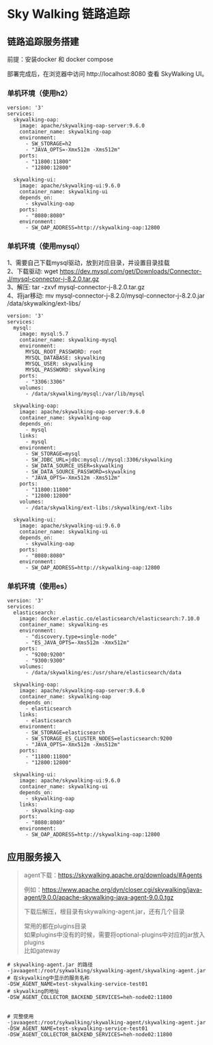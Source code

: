 # Sky Walking 链路追踪

## 链路追踪服务搭建
前提：安装docker 和 docker compose

部署完成后，在浏览器中访问 http://localhost:8080 查看 SkyWalking UI。

### 单机环境（使用h2）
``` 
version: '3'
services:
  skywalking-oap:
    image: apache/skywalking-oap-server:9.6.0
    container_name: skywalking-oap
    environment:
      - SW_STORAGE=h2
      - "JAVA_OPTS=-Xmx512m -Xms512m"
    ports:
      - "11800:11800"
      - "12800:12800"

  skywalking-ui:
    image: apache/skywalking-ui:9.6.0
    container_name: skywalking-ui
    depends_on:
      - skywalking-oap
    ports:
      - "8080:8080"
    environment:
      - SW_OAP_ADDRESS=http://skywalking-oap:12800

```
### 单机环境（使用mysql）
1、需要自己下载mysql驱动，放到对应目录，并设置目录挂载    
2、下载驱动: wget https://dev.mysql.com/get/Downloads/Connector-J/mysql-connector-j-8.2.0.tar.gz    
3、解压: tar -zxvf mysql-connector-j-8.2.0.tar.gz    
4、将jar移动: mv mysql-connector-j-8.2.0/mysql-connector-j-8.2.0.jar /data/skywalking/ext-libs/

``` 
version: '3'
services:
  mysql:
    image: mysql:5.7
    container_name: skywalking-mysql
    environment:
      MYSQL_ROOT_PASSWORD: root
      MYSQL_DATABASE: skywalking
      MYSQL_USER: skywalking
      MYSQL_PASSWORD: skywalking
    ports:
      - "3306:3306"
    volumes:
      - /data/skywalking/mysql:/var/lib/mysql

  skywalking-oap:
    image: apache/skywalking-oap-server:9.6.0
    container_name: skywalking-oap
    depends_on:
      - mysql
    links:
      - mysql
    environment:
      - SW_STORAGE=mysql
      - SW_JDBC_URL=jdbc:mysql://mysql:3306/skywalking
      - SW_DATA_SOURCE_USER=skywalking
      - SW_DATA_SOURCE_PASSWORD=skywalking
      - "JAVA_OPTS=-Xmx512m -Xms512m"
    ports:
      - "11800:11800"
      - "12800:12800"
    volumes:
      - /data/skywalking/ext-libs:/skywalking/ext-libs
      
  skywalking-ui:
    image: apache/skywalking-ui:9.6.0
    container_name: skywalking-ui
    depends_on:
      - skywalking-oap
    ports:
      - "8080:8080"
    environment:
      - SW_OAP_ADDRESS=http://skywalking-oap:12800
```
### 单机环境（使用es）
``` 
version: '3'
services:
  elasticsearch:
    image: docker.elastic.co/elasticsearch/elasticsearch:7.10.0
    container_name: skywalking-es
    environment:
      - "discovery.type=single-node"
      - "ES_JAVA_OPTS=-Xms512m -Xmx512m"
    ports:
      - "9200:9200"
      - "9300:9300"
    volumes:
      - /data/skywalking/es:/usr/share/elasticsearch/data

  skywalking-oap:
    image: apache/skywalking-oap-server:9.6.0
    container_name: skywalking-oap
    depends_on:
      - elasticsearch
    links:
      - elasticsearch
    environment:
      - SW_STORAGE=elasticsearch
      - SW_STORAGE_ES_CLUSTER_NODES=elasticsearch:9200
      - "JAVA_OPTS=-Xmx512m -Xms512m"
    ports:
      - "11800:11800"
      - "12800:12800"

  skywalking-ui:
    image: apache/skywalking-ui:9.6.0
    container_name: skywalking-ui
    depends_on:
      - skywalking-oap
    links:
      - skywalking-oap
    ports:
      - "8080:8080"
    environment:
      - SW_OAP_ADDRESS=http://skywalking-oap:12800
```

## 应用服务接入

> agent下载：https://skywalking.apache.org/downloads/#Agents   
> 
> 例如：https://www.apache.org/dyn/closer.cgi/skywalking/java-agent/9.0.0/apache-skywalking-java-agent-9.0.0.tgz
> 
> 下载后解压，根目录有skywalking-agent.jar，还有几个目录   
> 
> 常用的都在plugins目录    
> 如果plugins中没有的时候，需要将optional-plugins中对应的jar放入plugins    
> 比如gateway    

``` 
# skywalking-agent.jar 的路径
-javaagent:/root/sykwalking/skywalking-agent/skywalking-agent.jar
# 在skywalking中显示的服务名称
-DSW_AGENT_NAME=test-skywalking-service-test01
# skywalking的地址
-DSW_AGENT_COLLECTOR_BACKEND_SERVICES=heh-node02:11800


# 完整使用
-javaagent:/root/sykwalking/skywalking-agent/skywalking-agent.jar
-DSW_AGENT_NAME=test-skywalking-service-test01
-DSW_AGENT_COLLECTOR_BACKEND_SERVICES=heh-node02:11800
```


